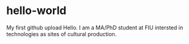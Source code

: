 # hello-world
My first github upload
Hello. I am a MA/PhD student at FIU intersted in technologies as sites of cultural production. 
